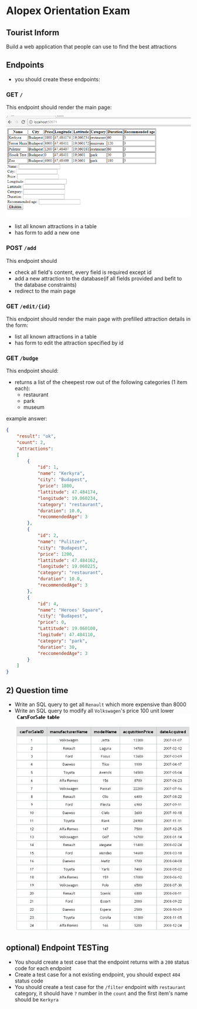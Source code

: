 # Alopex Orientation Exam

## Tourist Inform

Build a web application that people can use to find the best attractions

## Endpoints
- you should create these endpoints:

### GET `/`
This endpoint should render the main page:

![main](assets/main.png)
 -  list all known attractions in a table
 -  has form to add a new one

### POST `/add`
This endpoint should
 -  check all field's content, every field is required except id  
 -  add a new attraction to the database(if all fields provided and befit to the database constraints)
 -  redirect to the main page

### GET `/edit/{id}` 
This endpoint should render the main page with prefilled attraction details in the form:
 -  list all known attractions in a table
 -  has form to edit the attraction specified by id
 
### GET `/budge`
This endpoint should:
 -  returns a list of the cheepest row out of the following categories (1 item each):
    - restaurant
    - park
    - museum

example answer:
```json
{
    "result": "ok",
    "count": 2,
    "attractions":
    [
        {
            "id": 1,
            "name": "Kerkyra",
            "city": "Budapest",
            "price": 1800,
            "lattitude": 47.484174,
            "longitude": 19.060234,
            "category": "restaurant",
            "duration": 10.0,
            "recommendedAge": 3
        },
        {
            "id": 2,
            "name": "Pulitzer",
            "city": "Budapest",
            "price": 1200,
            "lattitude": 47.484162,
            "longitude": 19.060225,
            "category": "restaurant",
            "duration": 10.0,
            "recommendedAge": 3
        },
        {
            "id": 4,
            "name": "Heroes' Square",
            "city": "Budapest",
            "price": 0,
            "Lattitude": 19.060100,
            "logitude": 47.484110,
            "category": "park",
            "duration": 30,
            "reccomendedAge": 3
        }
    ]
}
```
 
## 2) Question time
 -  Write an SQL query to get all `Renault` which more expensive than 8000
 -  Write an SQL query to modify all `Volkswagen`'s price 100 unit lower
 ![main](assets/cars-for-sale-table.jpg)

## optional) Endpoint TESTing
 -  You should create a test case that the endpoint returns with a `200` status code for each endpoint
 -  Create a test case for a not existing endpoint, you should expect `404` status code
 -  You should create a test case for the `/filter` endpoint with `restaurant` category, it should have `?` number in the `count` and the first item's name should be `Kerkyra`  

